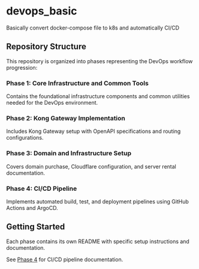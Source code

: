 # devops_basic
Basically convert docker-compose file to k8s and automatically CI/CD

## Repository Structure

This repository is organized into phases representing the DevOps workflow progression:

### Phase 1: Core Infrastructure and Common Tools
Contains the foundational infrastructure components and common utilities needed for the DevOps environment.

### Phase 2: Kong Gateway Implementation
Includes Kong Gateway setup with OpenAPI specifications and routing configurations.

### Phase 3: Domain and Infrastructure Setup
Covers domain purchase, Cloudflare configuration, and server rental documentation.

### Phase 4: CI/CD Pipeline
Implements automated build, test, and deployment pipelines using GitHub Actions and ArgoCD.

## Getting Started

Each phase contains its own README with specific setup instructions and documentation.

See [Phase 4](phase%204/README.md) for CI/CD pipeline documentation.

